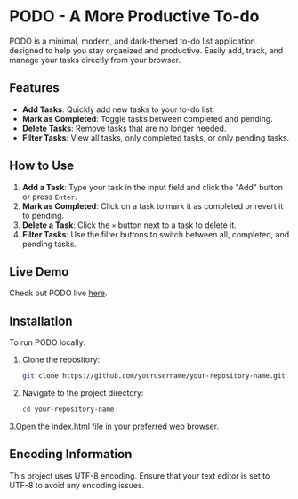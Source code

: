 # PODO - A More Productive To-do

PODO is a minimal, modern, and dark-themed to-do list application designed to help you stay organized and productive. Easily add, track, and manage your tasks directly from your browser.

## Features

- **Add Tasks**: Quickly add new tasks to your to-do list.
- **Mark as Completed**: Toggle tasks between completed and pending.
- **Delete Tasks**: Remove tasks that are no longer needed.
- **Filter Tasks**: View all tasks, only completed tasks, or only pending tasks.

## How to Use

1. **Add a Task**: Type your task in the input field and click the "Add" button or press `Enter`.
2. **Mark as Completed**: Click on a task to mark it as completed or revert it to pending.
3. **Delete a Task**: Click the `×` button next to a task to delete it.
4. **Filter Tasks**: Use the filter buttons to switch between all, completed, and pending tasks.

## Live Demo

Check out PODO live [here](https://adiiiikaushik.github.io/PODO-A-More-Productive-Todo/).

## Installation

To run PODO locally:

1. Clone the repository:
   ```bash
   git clone https://github.com/yourusername/your-repository-name.git

2. Navigate to the project directory:
   ```bash
   cd your-repository-name
3.Open the index.html file in your preferred web browser.

## Encoding Information
This project uses UTF-8 encoding. Ensure that your text editor is set to UTF-8 to avoid any encoding issues.
   
